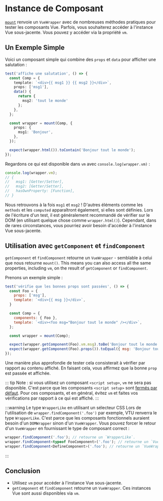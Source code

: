 # Instance de Composant

[`mount`](/fr/api/#mount) renvoie un `VueWrapper` avec de nombreuses méthodes pratiques pour tester les composants Vue. Parfois, vous souhaiterez accéder à l'instance Vue sous-jacente. Vous pouvez y accéder via la propriété `vm`.

## Un Exemple Simple

Voici un composant simple qui combine des `props` et `data` pour afficher une salutation :

```ts
test('affiche une salutation', () => {
  const Comp = {
    template: `<div>{{ msg1 }} {{ msg2 }}</div>`,
    props: ['msg1'],
    data() {
      return {
        msg2: 'tout le monde'
      };
    },
  };

  const wrapper = mount(Comp, {
    props: {
      msg1: 'Bonjour',
    },
  });

  expect(wrapper.html()).toContain('Bonjour tout le monde');
});
```

Regardons ce qui est disponible dans `vm` avec `console.log(wrapper.vm)` :

```js
console.log(wrapper.vm);
// {
//   msg1: [Getter/Setter],
//   msg2: [Getter/Setter],
//   hasOwnProperty: [Function],
// }
```

Nous retrouvons à la fois `msg1` et `msg2` ! D'autres éléments comme les `methods` et les `computed` apparaîtront également, si elles sont définies. Lors de l'écriture d'un test, il est généralement recommandé de vérifier sur le DOM (en utilisant quelque chose comme `wrapper.html()`). Cependant, dans de rares circonstances, vous pourriez avoir besoin d'accéder à l'instance Vue sous-jacente.

## Utilisation avec `getComponent` et `findComponent`

`getComponent` et `findComponent` retourne un `VueWrapper` - semblable à celui que nous retourne `mount()`. This means you can also access all the same properties, including `vm`, on the result of `getComponent` or `findComponent`.

Prenons un exemple simple :

```js
test('vérifie que les bonnes props sont passées', () => {
  const Foo = {
    props: ['msg'],
    template: `<div>{{ msg }}</div>`,
  }

  const Comp = {
    components: { Foo },
    template: `<div><foo msg="Bonjour tout le monde" /></div>`,
  };

  const wrapper = mount(Comp);

  expect(wrapper.getComponent(Foo).vm.msg).toBe('Bonjour tout le monde');
  expect(wrapper.getComponent(Foo).props()).toEqual({ msg: 'Bonjour tout le monde' });
});
```

Une manière plus approfondie de tester cela consisterait à vérifier par rapport au contenu affiché. En faisant cela, vous affirmez que la bonne `prop` est passée et affichée.

::: tip
Note : si vous utilisez un composant `<script setup>`, `vm` ne sera pas disponible. C'est parce que les composants `<script setup>` sont [fermés par défaut](https://github.com/vuejs/rfcs/blob/master/active-rfcs/0040-script-setup.md#exposing-components-public-interface). Pour ces composants, et en général, évitez `vm` et faites vos vérifications par rapport à ce qui est affiché.
:::

:::warning Le type `WrapperLike` en utilisant un sélecteur CSS 
Lors de l'utilisation de `wrapper.findComponent('.foo')` par exemple, VTU renverra le type `WrapperLike`. C'est parce que les composants fonctionnels auraient besoin d'un `DOMWrapper` sinon d'un `VueWrapper`. Vous pouvez forcer le retour d'un `VueWrapper` en fournissant le type de composant correct :

```typescript
wrapper.findComponent('.foo'); // retourne un `WrapperLike`.
wrapper.findComponent<typeof FooComponent>('.foo'); // retourne un `VueWrapper`.
wrapper.findComponent<DefineComponent>('.foo'); // retourne un `VueWrapper`
```
:::

## Conclusion

- Utilisez `vm` pour accéder à l'instance Vue sous-jacente.
- `getComponent` et `findComponent` retourne un `VueWrapper`. Ces instances Vue sont aussi disponibles via `vm`.
